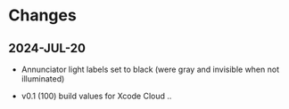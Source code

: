#  Changes


## 2024-JUL-20

* Annunciator light labels set to black (were gray and invisible when not illuminated)

* v0.1 (100) build values for Xcode Cloud ..
